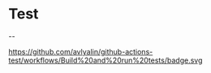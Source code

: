 # Test
--  

https://github.com/avlyalin/github-actions-test/workflows/Build%20and%20run%20tests/badge.svg
